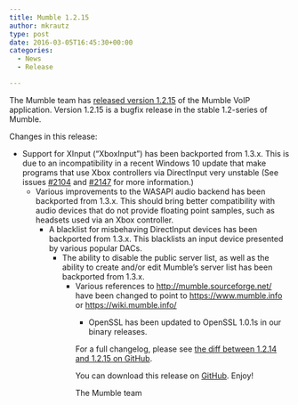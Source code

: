 ```yaml
---
title: Mumble 1.2.15
author: mkrautz
type: post
date: 2016-03-05T16:45:30+00:00
categories:
  - News
  - Release

---
```

<img class="alignleft size-full wp-image-232" title="Mumblesoftwarelogo" src="http://mumble.sourceforge.net/w/logo.png" alt="" />The Mumble team has [released version 1.2.15][1] of the Mumble VoIP application. Version 1.2.15 is a bugfix release in the stable 1.2-series of Mumble.

<!--more-->

Changes in this release:

  * Support for XInput (&#8220;XboxInput&#8221;) has been backported from 1.3.x. This is due to an incompatibility in a recent Windows 10 update that make programs that use Xbox controllers via DirectInput very unstable (See issues [#2104][2] and [#2147][3] for more information.) 
      * Various improvements to the WASAPI audio backend has been backported from 1.3.x. This should bring better compatibility with audio devices that do not provide floating point samples, such as headsets used via an Xbox controller. 
          * A blacklist for misbehaving DirectInput devices has been backported from 1.3.x. This blacklists an input device presented by various popular DACs. 
              * The ability to disable the public server list, as well as the ability to create and/or edit Mumble&#8217;s server list has been backported from 1.3.x. 
                  * Various references to http://mumble.sourceforge.net/ have been changed to point to https://www.mumble.info or https://wiki.mumble.info/ 
                      * OpenSSL has been updated to OpenSSL 1.0.1s in our binary releases. </ul> 
                        For a full changelog, please see [the diff between 1.2.14 and 1.2.15 on GitHub][4].
                        
                        You can download this release on [GitHub][5]. Enjoy!
                        
                        The Mumble team

 [1]: https://github.com/mumble-voip/mumble/releases/tag/1.2.15
 [2]: https://github.com/mumble-voip/mumble/issues/2104
 [3]: https://github.com/mumble-voip/mumble/issues/2147
 [4]: https://github.com/mumble-voip/mumble/compare/1.2.14...1.2.15
 [5]: https://github.com/mumble-voip/mumble/releases/tag/1.2.15 "https://github.com/mumble-voip/mumble/releases/tag/1.2.15"